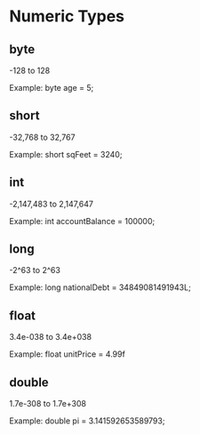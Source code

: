 # Numeric Types

## byte 

-128 to 128

Example: byte age = 5;

## short 

-32,768 to 32,767

Example: short sqFeet = 3240;

## int

-2,147,483 to 2,147,647

Example: int accountBalance = 100000;

## long

-2^63 to 2^63

Example: long nationalDebt = 34849081491943L;

## float

3.4e-038 to 3.4e+038

Example: float unitPrice = 4.99f

## double

1.7e-308 to 1.7e+308 

Example: double pi = 3.141592653589793;
